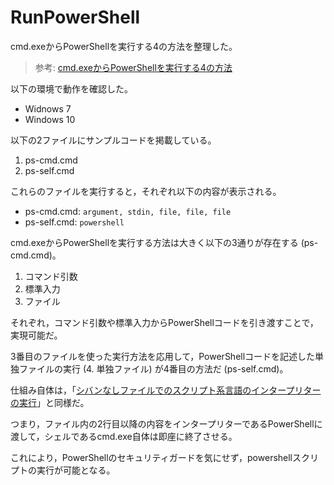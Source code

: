 ﻿# RunPowerShell
cmd.exeからPowerShellを実行する4の方法を整理した。

> 参考: [cmd.exeからPowerShellを実行する4の方法](https://senooken.jp/post/2019/07/07/)

以下の環境で動作を確認した。

* Widnows 7
* Windows 10

以下の2ファイルにサンプルコードを掲載している。

1. ps-cmd.cmd
2. ps-self.cmd

これらのファイルを実行すると，それぞれ以下の内容が表示される。

* ps-cmd.cmd: `argument, stdin, file, file, file`
* ps-self.cmd: `powershell`

cmd.exeからPowerShellを実行する方法は大きく以下の3通りが存在する (ps-cmd.cmd)。

1. コマンド引数
2. 標準入力
3. ファイル

それぞれ，コマンド引数や標準入力からPowerShellコードを引き渡すことで，実現可能だ。

3番目のファイルを使った実行方法を応用して，PowerShellコードを記述した単独ファイルの実行 (4. 単独ファイル) が4番目の方法だ (ps-self.cmd)。

仕組み自体は，「[シバンなしファイルでのスクリプト系言語のインタープリターの実行](https://senooken.jp/post/2019/06/16/)」と同様だ。

つまり，ファイル内の2行目以降の内容をインタープリターであるPowerShellに渡して，シェルであるcmd.exe自体は即座に終了させる。

これにより，PowerShellのセキュリティガードを気にせず，powershellスクリプトの実行が可能となる。

